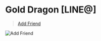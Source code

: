 # Gold Dragon [LINE@]

> [Add Friend](https://qr-official.line.me/L/xBx_3r7x_I.png)

![Add Friend](https://lh6.googleusercontent.com/-fGDTPA4KpllSu3hz3mIl1Hj6uHmowpUJ8tCA02QxNb9cAZi7SPvldCpfcOe1F-z3gnJHAL-3_KL2b8=w1279-h441)
